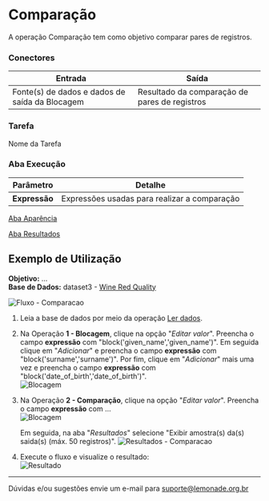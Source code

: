 # Comparação
A operação Comparação tem como objetivo comparar pares de registros.
### Conectores
| Entrada | Saída |
| --- | --- |
| Fonte(s) de dados e dados de saída da Blocagem | Resultado da comparação de pares de registros |

### Tarefa
Nome da Tarefa

### Aba Execução
| Parâmetro | Detalhe |
| --- | --- |
| **Expressão** | Expressões usadas para realizar a comparação |

[Aba Aparência][1]

[Aba Resultados][2]


## Exemplo de Utilização
**Objetivo:** ...\
**Base de Dados:** dataset3 - [Wine Red Quality][3]

![Fluxo - Comparacao](/img/sklearn/resolucao_de_entidades/comparacao/imagem1.png)

1. Leia a base de dados por meio da operação [Ler dados][4].

2. Na Operação **1 - Blocagem**, clique na opção "*Editar valor*". Preencha o campo **expressão** com "block('given_name','given_name')". Em seguida clique em "*Adicionar*" e preencha o campo **expressão** com "block('surname','surname')". Por fim, clique em "*Adicionar*" mais uma vez e preencha o campo **expressão** com "block('date_of_birth','date_of_birth')".\
   ![Blocagem](/img/sklearn/resolucao_de_entidades/blocagem/imagem2.png)

3. Na Operação **2 - Comparação**, clique na opção "*Editar valor*". Preencha o campo **expressão** com ...\
      ![Blocagem](/img/sklearn/resolucao_de_entidades/comparacao/imagem2.png)

   Em seguida, na aba "*Resultados*" selecione "Exibir amostra(s) da(s) saida(s) (máx. 50 registros)".
   ![Resultados - Comparacao](/img/sklearn/resolucao_de_entidades/comparacao/imagem4.png)

4. Execute o fluxo e visualize o resultado:\
   ![Resultado](/img/sklearn/resolucao_de_entidades/comparacao/imagem3.png)




---
Dúvidas e/ou sugestões envie um e-mail para suporte@lemonade.org.br

[1]: /pt-br/sklearn/documentacao-geral/aba-aparencia.html
[2]: /pt-br/sklearn/documentacao-geral/aba-resultados.html
[3]: /pt-br/sklearn/base-de-dados/#wine
[4]: /pt-br/sklearn/entrada-e-saida/ler-dados.html